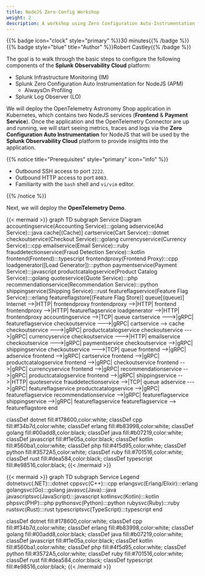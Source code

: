 ```yaml
---
title: NodeJS Zero-Config Workshop
weight: 2
description: A workshop using Zero Configuration Auto-Instrumentation for NodeJS.
---
```


{{% badge icon="clock" style="primary" %}}30 minutes{{% /badge %}} {{% badge style="blue" title="Author" %}}Robert Castley{{% /badge %}}

The goal is to walk through the basic steps to configure the following components of the **Splunk Observability Cloud** platform:

* Splunk Infrastructure Monitoring (IM)
* Splunk Zero Configuration Auto Instrumentation for NodeJS (APM)
  * AlwaysOn Profiling
* Splunk Log Observer (LO)

We will deploy the OpenTelemetry Astronomy Shop application in Kubernetes, which contains two NodeJS services (**Frontend** & **Payment Service**). Once the application and the OpenTelemetry Connector are up and running, we will start seeing metrics, traces and logs via the **Zero Configuration Auto Instrumentation** for NodeJS that will be used by the **Splunk Observability Cloud** platform to provide insights into the application.

{{% notice title="Prerequisites" style="primary" icon="info" %}}

* Outbound SSH access to port `2222`.
* Outbound HTTP access to port `8083`.
* Familiarity with the `bash` shell and `vi/vim` editor.

{{% /notice %}}

Next, we will deploy the **OpenTelemetry Demo**.

{{< mermaid >}}
graph TD
subgraph Service Diagram
accountingservice(Accounting Service):::golang
adservice(Ad Service):::java
cache[(Cache)]
cartservice(Cart Service):::dotnet
checkoutservice(Checkout Service):::golang
currencyservice(Currency Service):::cpp
emailservice(Email Service):::ruby
frauddetectionservice(Fraud Detection Service):::kotlin
frontend(Frontend):::typescript
frontendproxy(Frontend Proxy):::cpp
loadgenerator([Load Generator]):::python
paymentservice(Payment Service):::javascript
productcatalogservice(Product Catalog Service):::golang
quoteservice(Quote Service):::php
recommendationservice(Recommendation Service):::python
shippingservice(Shipping Service):::rust
featureflagservice(Feature Flag Service):::erlang
featureflagstore[(Feature Flag Store)]
queue[(queue)]
Internet -->|HTTP| frontendproxy
frontendproxy -->|HTTP| frontend
frontendproxy -->|HTTP| featureflagservice
loadgenerator -->|HTTP| frontendproxy
accountingservice -->|TCP| queue
cartservice --->|gRPC| featureflagservice
checkoutservice --->|gRPC| cartservice --> cache
checkoutservice --->|gRPC| productcatalogservice
checkoutservice --->|gRPC| currencyservice
checkoutservice --->|HTTP| emailservice
checkoutservice --->|gRPC| paymentservice
checkoutservice -->|gRPC| shippingservice
checkoutservice --->|TCP| queue
frontend -->|gRPC| adservice
frontend -->|gRPC| cartservice
frontend -->|gRPC| productcatalogservice
frontend -->|gRPC| checkoutservice
frontend -->|gRPC| currencyservice
frontend -->|gRPC| recommendationservice -->|gRPC| productcatalogservice
frontend -->|gRPC| shippingservice -->|HTTP| quoteservice
frauddetectionservice -->|TCP| queue
adservice --->|gRPC| featureflagservice
productcatalogservice -->|gRPC| featureflagservice
recommendationservice -->|gRPC| featureflagservice
shippingservice -->|gRPC| featureflagservice
featureflagservice --> featureflagstore
end

classDef dotnet fill:#178600,color:white;
classDef cpp fill:#f34b7d,color:white;
classDef erlang fill:#b83998,color:white;
classDef golang fill:#00add8,color:black;
classDef java fill:#b07219,color:white;
classDef javascript fill:#f1e05a,color:black;
classDef kotlin fill:#560ba1,color:white;
classDef php fill:#4f5d95,color:white;
classDef python fill:#3572A5,color:white;
classDef ruby fill:#701516,color:white;
classDef rust fill:#dea584,color:black;
classDef typescript fill:#e98516,color:black;
{{< /mermaid >}}

{{< mermaid >}}
graph TD
subgraph Service Legend
  dotnetsvc(.NET):::dotnet
  cppsvc(C++):::cpp
  erlangsvc(Erlang/Elixir):::erlang
  golangsvc(Go):::golang
  javasvc(Java):::java
  javascriptsvc(JavaScript):::javascript
  kotlinsvc(Kotlin):::kotlin
  phpsvc(PHP):::php
  pythonsvc(Python):::python
  rubysvc(Ruby):::ruby
  rustsvc(Rust):::rust
  typescriptsvc(TypeScript):::typescript
end

classDef dotnet fill:#178600,color:white;
classDef cpp fill:#f34b7d,color:white;
classDef erlang fill:#b83998,color:white;
classDef golang fill:#00add8,color:black;
classDef java fill:#b07219,color:white;
classDef javascript fill:#f1e05a,color:black;
classDef kotlin fill:#560ba1,color:white;
classDef php fill:#4f5d95,color:white;
classDef python fill:#3572A5,color:white;
classDef ruby fill:#701516,color:white;
classDef rust fill:#dea584,color:black;
classDef typescript fill:#e98516,color:black;
{{< /mermaid >}}

